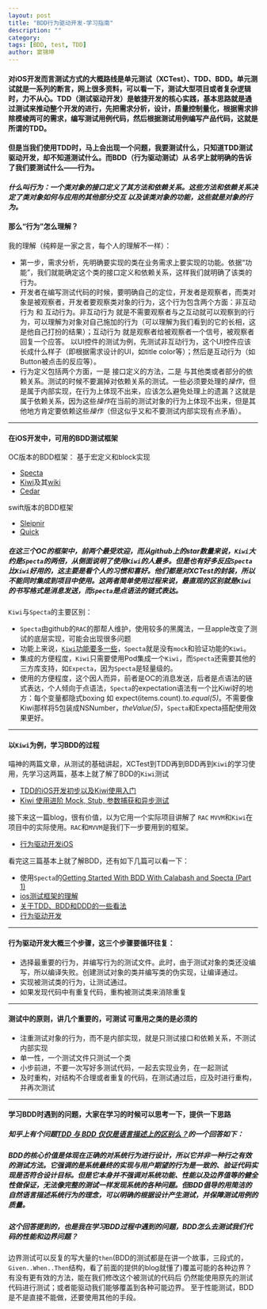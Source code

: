 ```yaml
---
layout: post
title: "BDD行为驱动开发-学习指南"
description: ""
category: 
tags: [BDD, test, TDD]
author: 窦锦坤
---
```



#### 对iOS开发而言测试方式的大概路线是单元测试（XCTest）、TDD、BDD。单元测试就是一系列的断言，网上很多资料，可以看一下，测试大型项目或者复杂逻辑时，力不从心。TDD（测试驱动开发）是敏捷开发的核心实践，基本思路就是通过测试来推动整个开发的进行，先把需求分析，设计，质量控制量化，根据需求排除模棱两可的需求，编写测试用例代码，然后根据测试用例编写产品代码，这就是所谓的TDD。

#### 但是当我们使用TDD时，马上会出现一个问题，我要测试什么，只知道TDD测试驱动开发，却不知道测试什么。而BDD（行为驱动测试）从***名字***上就明确的告诉了我们要测试什么——行为。

#### ***什么叫行为：一个类对象的接口定义了其方法和依赖关系。这些方法和依赖关系决定了类对象如何与应用的其他部分交互 以及该类对象的功能，这些就是对象的行为。***

#### 那么“行为”怎么理解？
 
我的理解（纯粹是一家之言，每个人的理解不一样）：

- 第一步，需求分析，先明确要实现的类在业务需求上要实现的功能。依据“功能”，我们就能确定这个类的接口定义和依赖关系，这样我们就明确了该类的行为。
- 开发者在编写测试代码的时候，要明确自己的定位，开发者是观察者，而类对象是被观察者，开发者要观察类对象的行为，这个行为包含两个方面：非互动行为 和 互动行为。非互动行为 就是不需要观察者与之互动就可以观察到的行为，可以理解为对象对自己施加的行为（可以理解为我们看到的它的长相，这是他自己打扮的结果）；互动行为 就是观察者给被观察者一个信号，被观察者回复一个应答。 以UI控件的测试为例，先测试非互动行为，这个UI控件应该长成什么样子（即根据需求设计的UI，如title color等）；然后是互动行为（如Button被点击的反应等）。
- 行为定义包括两个方面，一是 接口定义的方法，二是 与其他类或者部分的依赖关系。测试的时候不要漏掉对依赖关系的测试。一些必须要处理的*操作*，但是属于内部实现，在行为上体现不出来，应该怎么避免处理上的遗漏？这就是属于依赖关系，因为这些*操作*在当前的测试对象的行为上体现不出来，但是其他地方肯定要依赖这些*操作*（但这似乎又和不要测试内部实现有点矛盾）。 

***

#### 在iOS开发中，可用的BDD测试框架

OC版本的BDD框架： 基于宏定义和block实现

- [Specta](https://github.com/specta/specta)
- [Kiwi](https://github.com/kiwi-bdd/Kiwi/wiki)及其[wiki](https://github.com/kiwi-bdd/Kiwi/wiki)
- [Cedar](https://github.com/pivotal/cedar) 

swift版本的BDD框架

- [Sleipnir](https://github.com/railsware/Sleipnir) 
- [Quick](https://github.com/Quick/Quick)

##### 在这三个OC的框架中，前两个最受欢迎，而从github上的star数量来说，`Kiwi`大约是`Specta`的两倍，从侧面说明了使用`Kiwi`的人最多。但是也有好多反应`Specta`比`Kiwi`好用的，这主要是看个人的习惯和喜好。他们都是对XCTest的封装，所以不能同时集成到项目中使用。这两者简单使用过程来说，最直观的区别就是`Kiwi`的书写格式是消息发送，而`Specta`是点语法的链式表达。

`Kiwi`与`Specta`的主要区别：

- `Specta`由github的`RAC`的那帮人维护，使用较多的黑魔法，一旦apple改变了测试的底层实现，可能会出现很多问题
- 功能上来说，[`Kiwi`功能要多一些](http://blog.csdn.net/u012496940/article/details/47404359)，`Specta`就是没有`mock`和验证功能的`Kiwi`。
- 集成的方便程度，`Kiwi`只需要使用Pod集成一个`Kiwi`，而`Specta`还需要其他的三方库支持，如`Expecta`，因为`Specta`是轻量级的。
- 使用的方便程度，这个因人而异，前者是OC的消息发送，后者是点语法的链式表达，个人倾向于点语法，`Specta`的expectation语法有一个比Kiwi好的地方：每个变量都隐式boxing 如 expect(items.count).to.*equal(5)*。不需要像Kiwi那样将5包装成NSNumber，*theValue(5)*，`Specta`和Expecta搭配使用效果更好。

***

#### 以`Kiwi`为例，学习BDD的过程

喵神的两篇文章，从测试的基础讲起，XCTest到TDD再到BDD再到`Kiwi`的学习使用，先学习这两篇，基本上就了解了BDD的`Kiwi`测试

- [TDD的iOS开发初步以及Kiwi使用入门](http://onevcat.com/2014/02/ios-test-with-kiwi/)
- [Kiwi 使用进阶 Mock, Stub, 参数捕获和异步测试](http://onevcat.com/2014/05/kiwi-mock-stub-test/)

接下来这一篇blog，很有价值，以为它用一个实际项目讲解了 `RAC` `MVVM`和`Kiwi`在项目中的实际使用。`RAC`和`MVVM`是我们下一步要用到的框架。

- [行为驱动开发iOS](http://www.jianshu.com/p/73f9d719cee4)

看完这三篇基本上就了解BDD，还有如下几篇可以看一下：

- 使用`Specta`的[Getting Started With BDD With Calabash and Specta (Part 1)](http://www.developerdave.co.uk/2015/05/getting-started-with-bdd-with-calabash-and-specta-part-1/)
- [ios测试框架的理解](http://blog.csdn.net/u012496940/article/details/47404359)
- [关于TDD、BDD和DDD的一些看法](http://www.cnblogs.com/wangshenhe/archive/2013/02/16/2913431.html)
- [行为驱动开发](http://objccn.io/issue-15-1/)

****

#### 行为驱动开发大概三个步骤，这三个步骤要循环往复：

- 选择最重要的行为，并编写行为的测试文件。此时，由于测试对象的类还没编写，所以编译失败。创建测试对象的类并编写类的伪实现，让编译通过。
- 实现被测试类的行为，让测试通过。
- 如果发现代码中有重复代码，重构被测试类来消除重复

***

#### 测试中的原则，讲几个重要的，可测试 可重用之类的是必须的

- 注重测试对象的行为，而不是内部实现，就是只测试接口和依赖关系，不测试内部实现
- 单一性，一个测试文件只测试一个类
- 小步前进，不要一次写好多测试代码，一起去实现业务，在一起测试
- 及时重构，对结构不合理或者重复的代码，在测试通过后，应及时进行重构，并再次测试

***

#### 学习BDD时遇到的问题，大家在学习的时候可以思考一下，提供一下思路

##### 知乎上有个问题[TDD 与 BDD 仅仅是语言描述上的区别么？](http://www.zhihu.com/question/20161970)的一个回答如下：

##### BDD的核心价值是体现在正确的对系统行为进行设计，所以它并非一种行之有效的测试方法。它强调的是系统最终的实现与用户期望的行为是一致的、验证代码实现是否符合设计目标。但是它本身并不强调对系统功能、性能以及边界值等的健全性做保证，无法像完整的测试一样发现系统的各种问题。但BDD倡导的用简洁的自然语言描述系统行为的理念，可以明确的根据设计产生测试，并保障测试用例的质量。

##### 这个回答提到的，也是我在学习BDD过程中遇到的问题，BDD怎么去测试我们代码的性能和边界问题？
边界测试可以反复的写大量的`then`(BDD的测试都是在讲一个故事，三段式的，`Given..When..Then`结构，看了前面的提供的blog就懂了)覆盖可能的各种边界？有没有更有效的方法，能在我们修改这个被测试的代码后 仍然能使用原先的测试代码进行测试；或者能驱动我们能够覆盖到各种可能边界。 至于性能测试，BDD是不是直接不能做，还要使用其他的手段。










